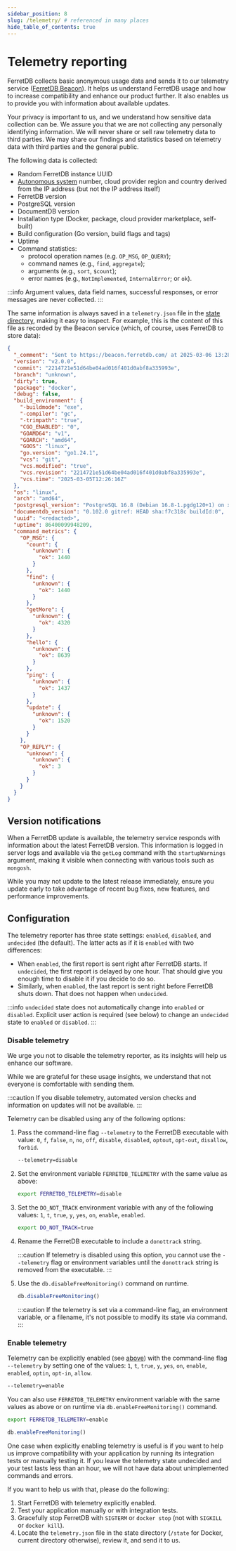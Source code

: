 ```yaml
---
sidebar_position: 8
slug: /telemetry/ # referenced in many places
hide_table_of_contents: true
---
```


# Telemetry reporting

FerretDB collects basic anonymous usage data and sends it to our telemetry service ([FerretDB Beacon](https://beacon.ferretdb.com)).
It helps us understand FerretDB usage and how to increase compatibility and enhance our product further.
It also enables us to provide you with information about available updates.

Your privacy is important to us, and we understand how sensitive data collection can be.
We assure you that we are not collecting any personally identifying information.
We will never share or sell raw telemetry data to third parties.
We may share our findings and statistics based on telemetry data with third parties and the general public.

The following data is collected:

- Random FerretDB instance UUID
- [Autonomous system](<https://en.wikipedia.org/wiki/Autonomous_system_(Internet)>) number,
  cloud provider region and country derived from the IP address (but not the IP address itself)
- FerretDB version
- PostgreSQL version
- DocumentDB version
- Installation type (Docker, package, cloud provider marketplace, self-built)
- Build configuration (Go version, build flags and tags)
- Uptime
- Command statistics:
  - protocol operation names (e.g. `OP_MSG`, `OP_QUERY`);
  - command names (e.g., `find`, `aggregate`);
  - arguments (e.g., `sort`, `$count`);
  - error names (e.g., `NotImplemented`, `InternalError`; or `ok`).

:::info
Argument values, data field names, successful responses, or error messages are never collected.
:::

The same information is always saved in a `telemetry.json` file
in the [state directory](configuration/flags.md#miscellaneous), making it easy to inspect.
For example, this is the content of this file as recorded by the Beacon service
(which, of course, uses FerretDB to store data):

```json
{
  "_comment": "Sent to https://beacon.ferretdb.com/ at 2025-03-06 13:28:57Z.",
  "version": "v2.0.0",
  "commit": "2214721e51d64be04ad016f401d0abf8a335993e",
  "branch": "unknown",
  "dirty": true,
  "package": "docker",
  "debug": false,
  "build_environment": {
    "-buildmode": "exe",
    "-compiler": "gc",
    "-trimpath": "true",
    "CGO_ENABLED": "0",
    "GOAMD64": "v1",
    "GOARCH": "amd64",
    "GOOS": "linux",
    "go.version": "go1.24.1",
    "vcs": "git",
    "vcs.modified": "true",
    "vcs.revision": "2214721e51d64be04ad016f401d0abf8a335993e",
    "vcs.time": "2025-03-05T12:26:16Z"
  },
  "os": "linux",
  "arch": "amd64",
  "postgresql_version": "PostgreSQL 16.8 (Debian 16.8-1.pgdg120+1) on x86_64-pc-linux-gnu, compiled by gcc (Debian 12.2.0-14) 12.2.0, 64-bit",
  "documentdb_version": "0.102.0 gitref: HEAD sha:f7c318c buildId:0",
  "uuid": "<redacted>",
  "uptime": 86400099948209,
  "command_metrics": {
    "OP_MSG": {
      "count": {
        "unknown": {
          "ok": 1440
        }
      },
      "find": {
        "unknown": {
          "ok": 1440
        }
      },
      "getMore": {
        "unknown": {
          "ok": 4320
        }
      },
      "hello": {
        "unknown": {
          "ok": 8639
        }
      },
      "ping": {
        "unknown": {
          "ok": 1437
        }
      },
      "update": {
        "unknown": {
          "ok": 1520
        }
      }
    },
    "OP_REPLY": {
      "unknown": {
        "unknown": {
          "ok": 3
        }
      }
    }
  }
}
```

## Version notifications

When a FerretDB update is available,
the telemetry service responds with information about the latest FerretDB version.
This information is logged in server logs and available via the `getLog` command with the `startupWarnings` argument, making it visible when connecting with various tools such as `mongosh`.

While you may not update to the latest release immediately,
ensure you update early to take advantage of recent bug fixes, new features, and performance improvements.

## Configuration

The telemetry reporter has three state settings: `enabled`, `disabled`, and `undecided` (the default).
The latter acts as if it is `enabled` with two differences:

- When `enabled`, the first report is sent right after FerretDB starts.
  If `undecided`, the first report is delayed by one hour.
  That should give you enough time to disable it if you decide to do so.
- Similarly, when `enabled`, the last report is sent right before FerretDB shuts down.
  That does not happen when `undecided`.

:::info
`undecided` state does not automatically change into `enabled` or `disabled`.
Explicit user action is required (see below) to change an `undecided` state to `enabled` or `disabled`.
:::

### Disable telemetry

We urge you not to disable the telemetry reporter, as its insights will help us enhance our software.

While we are grateful for these usage insights, we understand that not everyone is comfortable with sending them.

:::caution
If you disable telemetry, automated version checks and information on updates will not be available.
:::

Telemetry can be disabled using any of the following options:

1. Pass the command-line flag `--telemetry` to the FerretDB executable with value:
   `0`, `f`, `false`, `n`, `no`, `off`, `disable`, `disabled`, `optout`, `opt-out`, `disallow`, `forbid`.

   ```sh
   --telemetry=disable
   ```

2. Set the environment variable `FERRETDB_TELEMETRY` with the same value as above:

   ```sh
   export FERRETDB_TELEMETRY=disable
   ```

3. Set the `DO_NOT_TRACK` environment variable with any of the following values:
   `1`, `t`, `true`, `y`, `yes`, `on`, `enable`, `enabled`.

   ```sh
   export DO_NOT_TRACK=true
   ```

4. Rename the FerretDB executable to include a `donottrack` string.

   :::caution
   If telemetry is disabled using this option, you cannot use the `--telemetry` flag or environment variables
   until the `donottrack` string is removed from the executable.
   :::

5. Use the `db.disableFreeMonitoring()` command on runtime.

   ```js
   db.disableFreeMonitoring()
   ```

   :::caution
   If the telemetry is set via a command-line flag, an environment variable, or a filename, it's not possible
   to modify its state via command.
   :::

### Enable telemetry

Telemetry can be explicitly enabled (see [above](#configuration)) with the command-line flag `--telemetry`
by setting one of the values:
`1`, `t`, `true`, `y`, `yes`, `on`, `enable`, `enabled`, `optin`, `opt-in`, `allow`.

```sh
--telemetry=enable
```

You can also use `FERRETDB_TELEMETRY` environment variable with the same values as above
or on runtime via `db.enableFreeMonitoring()` command.

```sh
export FERRETDB_TELEMETRY=enable
```

```js
db.enableFreeMonitoring()
```

One case when explicitly enabling telemetry is useful is if you want to help us improve compatibility
with your application by running its integration tests or manually testing it.
If you leave the telemetry state undecided and your test lasts less than an hour,
we will not have data about unimplemented commands and errors.

If you want to help us with that, please do the following:

1. Start FerretDB with telemetry explicitly enabled.
2. Test your application manually or with integration tests.
3. Gracefully stop FerretDB with `SIGTERM` or `docker stop` (not with `SIGKILL` or `docker kill`).
4. Locate the `telemetry.json` file in the state directory
   (`/state` for Docker, current directory otherwise), review it, and send it to us.
